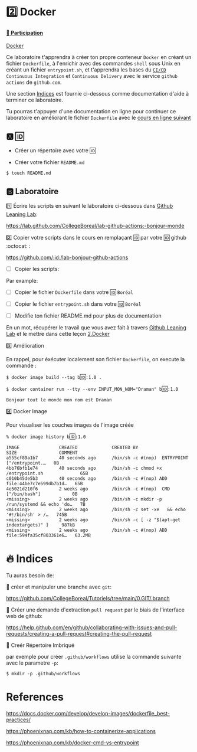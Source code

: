 # :two: Docker

#### [:tada: Participation](.scripts/Participation.md)

[Docker](../D.Docker)

Ce laboratoire t'apprendra à créer ton propre conteneur `Docker` en créant un fichier `Dockerfile`, à l'enrichir avec des commandes `shell` sous Unix en créant un fichier `entrypoint.sh`, et t'apprendra les bases du [`CI/CD`](https://en.wikipedia.org/wiki/CI/CD) `Continuous Integration` et `Continuous Delivery` avec le service `github actions` de `github.com`.

Une section [Indices](#fire-indices) est fournie ci-dessous comme documentation d'aide à terminer ce laboratoire.

Tu pourras t'appuyer d'une documentation en ligne pour continuer ce laboratoire en améliorant le fichier `Dockerfile` avec le [cours en ligne suivant](https://www.linkedin.com/learning/docker-essential-training-3-image-creation-management-and-registry/analyzing-a-dockerfile)

## :a: :id:

* Créer un répertoire avec votre :id:

* Créer votre fichier `README.md`

```
$ touch README.md
```

## :b: Laboratoire

:one: Écrire les scripts en suivant le laboratoire ci-dessous dans [Github Leaning Lab](https://lab.github.com/CollegeBoreal):

https://lab.github.com/CollegeBoreal/lab-github-actions:-bonjour-monde


:two: Copier votre scripts dans le cours en remplaçant :id: par votre :id: github :octocat: :

https://github.com/:id:/lab-bonjour-github-actions

- [ ] Copier les scripts:

Par example:

  - [ ] Copier le fichier `Dockerfile` dans votre :id: `Boréal` 

  - [ ] Copier le fichier `entrypoint.sh` dans votre :id: `Boréal` 


- [ ] Modifie ton fichier README.md pour plus de documentation


En un mot, récupérer le travail que vous avez fait à travers [Github Leaning Lab](https://lab.github.com/CollegeBoreal) et le mettre dans cette leçon [2.Docker](../2.Docker)

:three: Amélioration

En rappel, pour éxécuter localement son fichier `Dockerfile`, on execute la commande :

`$ docker image build --tag b`:id:`:1.0 .`

`$ docker container run --tty --env INPUT_MON_NOM="Draman" b`:id:`:1.0`

`Bonjour tout le monde mon nom est Draman`

:four: Docker Image

Pour visualiser les couches images de l'image créée

`% docker image history b`:id:`:1.0`
```
IMAGE               CREATED             CREATED BY                                      SIZE                COMMENT
a555cf89a1b7        40 seconds ago      /bin/sh -c #(nop)  ENTRYPOINT ["/entrypoint.…   0B                  
4bb76bfb1e74        40 seconds ago      /bin/sh -c chmod +x /entrypoint.sh              65B                 
c010b45de5b3        40 seconds ago      /bin/sh -c #(nop) ADD file:44be7c7e599db7b1d…   65B                 
4e5021d210f6        2 weeks ago         /bin/sh -c #(nop)  CMD ["/bin/bash"]            0B                  
<missing>           2 weeks ago         /bin/sh -c mkdir -p /run/systemd && echo 'do…   7B                  
<missing>           2 weeks ago         /bin/sh -c set -xe   && echo '#!/bin/sh' > /…   745B                
<missing>           2 weeks ago         /bin/sh -c [ -z "$(apt-get indextargets)" ]     987kB               
<missing>           2 weeks ago         /bin/sh -c #(nop) ADD file:594fa35cf803361e6…   63.2MB   
```

# :fire: Indices 

Tu auras besoin de:

:round_pushpin: créer et manipuler une branche avec `git`:

https://github.com/CollegeBoreal/Tutoriels/tree/main/0.GIT/.branch

:round_pushpin: Créer une demande d'extraction `pull request` par le biais de l'interface web de github: 

https://help.github.com/en/github/collaborating-with-issues-and-pull-requests/creating-a-pull-request#creating-the-pull-request

:round_pushpin: Creér Répertoire Imbriqué

par exemple pour créer `.github/workflows` utilise la commande suivante avec le parametre `-p`:

```
$ mkdir -p .github/workflows
```

# References

https://docs.docker.com/develop/develop-images/dockerfile_best-practices/

https://phoenixnap.com/kb/how-to-containerize-applications

https://phoenixnap.com/kb/docker-cmd-vs-entrypoint
